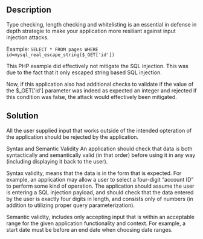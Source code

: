 ## Description

Type checking, length checking and whitelisting is an essential in defense in depth strategie to make
your application more resiliant against input injection attacks.

Example:
    ```
    SELECT * FROM pages WHERE id=mysql_real_escape_string($_GET['id'])
    ```
    
This PHP example did effectively not mitigate the SQL injection. This was due to the fact
that it only escaped string based SQL injection. 

Now, if this application also had additional checks to validate if the value of 
the $_GET['id'] parameter was indeed as expected an integer and rejected if this condition was false, 
the attack would effectively been mitigated.


## Solution

All the user supplied input that works outside of the intended opteration of the application
should be rejected by the application.

Syntax and Semantic Validity
An application should check that data is both syntactically and semantically 
valid (in that order) before using it in any way (including displaying it back to the user). 

Syntax validity, means that the data is in the form that is expected. For example, an application
may allow a user to select a four-digit “account ID” to perform some kind of operation. 
The application should assume the user is entering a SQL injection payload, and should 
check that the data entered by the user is exactly four digits in length, and consists only of numbers 
(in addition to utilizing proper query parameterization).

Semantic validity, includes only accepting input that is within an acceptable range for the
given application functionality and context. For example, a start date must be before an end
date when choosing date ranges.

